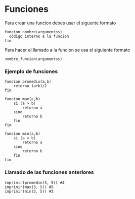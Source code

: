# Funciones
Para crear una funcion debes usar el siguente formato

```
funcion nombre(argumentos)
  código interno a la funcion
fin
```
Para hacer el llamado a la funcion se usa el siguiente formato
```
nombre_funcion(argumentos)
```




### Ejemplo de funciones

```
funcion promedio(a,b)
    retorno (a+b)/2
fin
```

```
funcion max(a,b)
    si (a > b)
        retorno a
    sino
        retorno b
    fin
fin
```

```
funcion min(a,b)
    si (a < b)
        retorno a
    sino
        retorno b
    fin
fin
```


### Llamado de las funciones anteriores
```
imprimir(promedio(3, 5)) #4
imprimir(max(3, 5)) #5
imprimir(min(3, 5)) #3
```